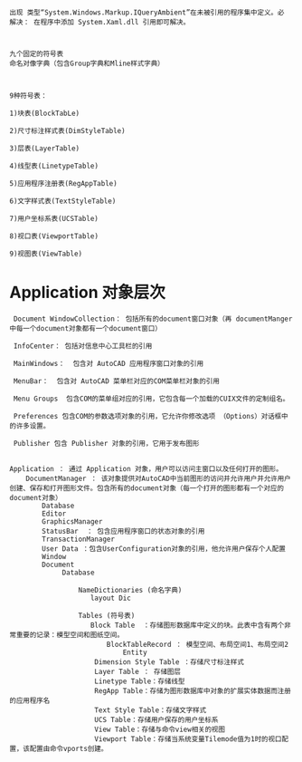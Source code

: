 
#
    出现 类型“System.Windows.Markup.IQueryAmbient”在未被引用的程序集中定义。必
    解决： 在程序中添加 System.Xaml.dll 引用即可解决。


#
    九个固定的符号表
    命名对像字典（包含Group字典和Mline样式字典）



#
    9种符号表：

    1)块表(BlockTabLe)

    2)尺寸标注样式表(DimStyleTable)

    3)层表(LayerTable)

    4)线型表(LinetypeTable)

    5)应用程序注册表(RegAppTable)

    6)文字样式表(TextStyleTable)

    7)用户坐标系表(UCSTable)

    8)视口表(ViewportTable)

    9)视图表(ViewTable)



# Application 对象层次

     Document WindowCollection： 包括所有的document窗口对象（再 documentManger中每一个document对象都有一个document窗口）

     InfoCenter： 包括对信息中心工具栏的引用

     MainWindows：  包含对 AutoCAD 应用程序窗口对象的引用

     MenuBar：  包含对 AutoCAD 菜单栏对应的COM菜单栏对象的引用

     Menu Groups  包含COM的菜单组对应的引用，它包含每一个加载的CUIX文件的定制组名。

     Preferences 包含COM的参数选项对象的引用，它允许你修改选项 （Options）对话框中的许多设置。

     Publisher 包含 Publisher 对象的引用，它用于发布图形


    Application ： 通过 Application 对象，用户可以访问主窗口以及任何打开的图形。
        DocumentManager ： 该对象提供对AutoCAD中当前图形的访问并允许用户并允许用户创建、保存和打开图形文件。包含所有的document对象（每一个打开的图形都有一个对应的document对象）
            Database
            Editor
            GraphicsManager
            StatusBar  ： 包含应用程序窗口的状态对象的引用
            TransactionManager
            User Data ：包含UserConfiguration对象的引用，他允许用户保存个人配置
            Window
            Document
                 Database
                 
                     NameDictionaries (命名字典)
                        layout Dic 
                      
                     Tables (符号表)      
                        Block Table  ：存储图形数据库中定义的块。此表中含有两个非常重要的记录：模型空间和图纸空间。
                            BlockTableRecord ： 模型空间、布局空间1、布局空间2
                                Entity
                         Dimension Style Table ：存储尺寸标注样式
                         Layer Table ： 存储图层
                         Linetype Table：存储线型
                         RegApp Table：存储为图形数据库中对象的扩展实体数据而注册的应用程序名
                         Text Style Table：存储文字样式
                         UCS Table：存储用户保存的用户坐标系
                         View Table：存储与命令view相关的视图
                         Viewport Table：存储当系统变量Tilemode值为1时的视口配置，该配置由命令vports创建。
                            
                        
                                
                              
                                        

               
                                   
                                    